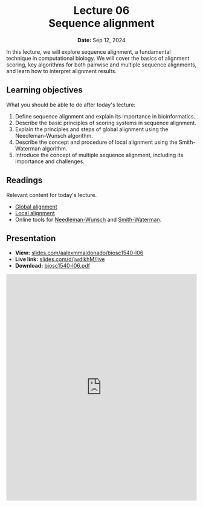 <h1 align="center">
<b>Lecture 06</b><br>
Sequence alignment
</h1>
<p align="center">
<b>Date:</b> Sep 12, 2024
</p>

In this lecture, we will explore sequence alignment, a fundamental technique in computational biology.
We will cover the basics of alignment scoring, key algorithms for both pairwise and multiple sequence alignments, and learn how to interpret alignment results.

## Learning objectives

What you should be able to do after today's lecture:

1.  Define sequence alignment and explain its importance in bioinformatics.
2.  Describe the basic principles of scoring systems in sequence alignment.
3.  Explain the principles and steps of global alignment using the Needleman-Wunsch algorithm.
4.  Describe the concept and procedure of local alignment using the Smith-Waterman algorithm.
5.  Introduce the concept of multiple sequence alignment, including its importance and challenges.

## Readings

Relevant content for today's lecture.

-   [Global alignment](https://omics.crumblearn.org/alignment/pairwise/global/)
-   [Local alignment](https://omics.crumblearn.org/alignment/pairwise/local/)
-   Online tools for [Needleman-Wunsch](http://rna.informatik.uni-freiburg.de/Teaching/index.jsp?toolName=Needleman-Wunsch) and [Smith-Waterman](http://rna.informatik.uni-freiburg.de/Teaching/index.jsp?toolName=Smith-Waterman).

## Presentation

-   **View:** [slides.com/aalexmmaldonado/biosc1540-l06](https://slides.com/aalexmmaldonado/biosc1540-l06)
-   **Live link:** [slides.com/d/jwdlkhM/live](https://slides.com/d/jwdlkhM/live)
-   **Download:** [biosc1540-l06.pdf](/lectures/06/biosc1540-l06.pdf)

<iframe src="https://slides.com/aalexmmaldonado/biosc1540-l06/embed?byline=hidden&share=hidden" width="100%" height="600" title="BIOSC 1540: Lecture 06" scrolling="no" frameborder="0" webkitallowfullscreen mozallowfullscreen allowfullscreen></iframe>
